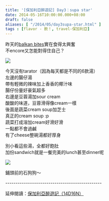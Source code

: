 ```yaml
---
title: '[保加利亞醉遊記] Day3：supa star'
date: 2014-05-16T10:00:00.000+08:00
draft: false
aliases: [ "/2014/05/day3supa-star.html" ]
tags : [flavor - 飲！, travel-保加利亞]
---
```


昨天的[balkan bites](https://hidie.net/bulgaria2f/)實在食得太興奮  
不encore又怎能對得住自己？  

![](/images/bulgaria3e1.jpg)

今天沒有tarator（因為每天都是不同的6款湯）  
左邊的腸仔湯  
帶有輕微的辣味加上香香的椰汁味  
腸仔份量好豪氣超多  
右邊是豆蓉湯加sour cream  
酸酸的味道，豆蓉滑得像cream一樣  
後面是蔬菜cream soup加芝士  
真正的cream soup :p  
蔬菜打成溶加cream好滑好滑  
一點都不會過鹹  
有了cheese整碗湯都好厚身  
  
別小看這些湯，全都好飽肚  
加份sandwich就是一餐完美的lunch甚至dinner呢  

![](/images/bulgaria3e.jpg)

鋪頭前的石狗狗～  
  
\-----------------------------------------------  
  
延伸閱讀：[保加利亞醉遊記（14D16N）](https://hidie.net/bulgaria14d16n/)
